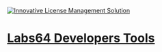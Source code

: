 <a href="https://netlicensing.io"><img src="https://repository-images.githubusercontent.com/15517670/8c174e00-b265-11ea-9f4e-381c07548b7c" alt="Innovative License Management Solution"></a>

# <a href="https://io.labs64.com">Labs64 Developers Tools</a>
